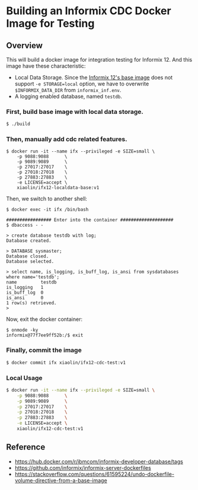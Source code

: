 
# Building an Informix CDC Docker Image for Testing

## Overview

This will build a docker image for integration testing for Informix 12. And this image have
these characteristic:

- Local Data Storage. Since the [Informix 12's base image](https://hub.docker.com/layers/informix-developer-database/ibmcom/informix-developer-database/12.10.FC12W1DE/images/sha256-da8e2f94f8897105ae463feb2465efd74c5879184f323061b4ac3a4b54d829ee?context=explore) does not support `-e STORAGE=local` option, we have to overwrite `$INFORMIX_DATA_DIR` from `informix_inf.env`.
- A logging enabled database, named `testdb`.

### First, build base image with local data storage.

```sh
$ ./build
```

### Then, manually add cdc related features.

```text
$ docker run -it --name ifx --privileged -e SIZE=small \
    -p 9088:9088      \
    -p 9089:9089      \
    -p 27017:27017    \
    -p 27018:27018    \
    -p 27883:27883    \
    -e LICENSE=accept \
    xiaolin/ifx12-localdata-base:v1
```

Then, we switch to another shell:

```text
$ docker exec -it ifx /bin/bash

################# Enter into the container ####################
$ dbaccess - -

> create database testdb with log;
Database created.

> DATABASE sysmaster;
Database closed.
Database selected.

> select name, is_logging, is_buff_log, is_ansi from sysdatabases where name='testdb';
name         testdb
is_logging   1
is_buff_log  0
is_ansi      0
1 row(s) retrieved.
>
```

Now, exit the docker container:

```text
$ onmode -ky
informix@77f7ee9ff52b:/$ exit
```

### Finally, commit the image

```sh
$ docker commit ifx xiaolin/ifx12-cdc-test:v1
```


### Local Usage

```sh
$ docker run -it --name ifx --privileged -e SIZE=small \
    -p 9088:9088      \
    -p 9089:9089      \
    -p 27017:27017    \
    -p 27018:27018    \
    -p 27883:27883    \
    -e LICENSE=accept \
    xiaolin/ifx12-cdc-test:v1
```

## Reference

- https://hub.docker.com/r/ibmcom/informix-developer-database/tags
- https://github.com/informix/informix-server-dockerfiles
- https://stackoverflow.com/questions/61595224/undo-dockerfile-volume-directive-from-a-base-image


